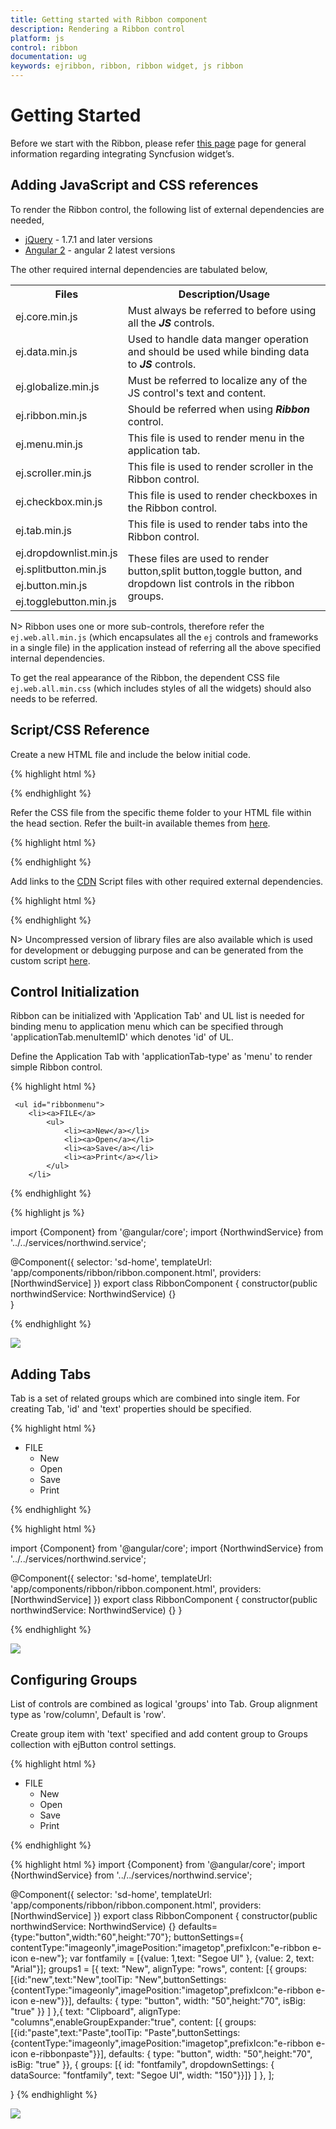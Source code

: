 ```yaml
---
title: Getting started with Ribbon component	
description: Rendering a Ribbon control
platform: js
control: ribbon
documentation: ug
keywords: ejribbon, ribbon, ribbon widget, js ribbon
---
```

# Getting Started

Before we start with the Ribbon, please refer [this page](https://help.syncfusion.com/js/angular2) page for general information regarding integrating Syncfusion widget’s.

## Adding JavaScript and CSS references

To render the Ribbon control, the following list of external dependencies are needed, 

* [jQuery](http://jquery.com) - 1.7.1 and later versions
* [Angular 2](https://angular.io/) - angular 2 latest versions

The other required internal dependencies are tabulated below,

 <table>
        <tr>
            <th>
                <b>Files</b>
            </th>
            <th>
                <b>Description/Usage </b>
            </th>
        </tr>
        <tr>
            <td>ej.core.min.js
            </td>
            <td>Must always be referred to before using all the <i><b>JS</b></i> controls.
            </td>
        </tr>
        <tr>
            <td>ej.data.min.js
            </td>
            <td>Used to handle data manger operation and should be used while binding data to <i><b>JS</b></i> controls.
            </td>
        </tr>
        <tr>
            <td>ej.globalize.min.js
            </td>
            <td>Must be referred to localize any of the JS control's text and content.
            </td>
        </tr>
        <tr>
            <td>ej.ribbon.min.js
            </td>
            <td>Should be referred when using <i><b>Ribbon</b></i><b> </b>control.
            </td>
        </tr>
        <tr>
            <td>ej.menu.min.js
            </td>
            <td>This file is used to render menu in the application tab.
            </td>
        </tr>
        <tr>
            <td>ej.scroller.min.js
            </td>
            <td>This file is used to render scroller in the Ribbon control.
            </td>
        </tr>
        <tr>
            <td>ej.checkbox.min.js
            </td>
            <td>This file is used to render checkboxes in the Ribbon control.
            </td>
        </tr>
        <tr>
            <td>ej.tab.min.js
            </td>
            <td>This file is used to render tabs into the Ribbon control.
            </td>
        </tr>
        <tr>
            <td>ej.dropdownlist.min.js
            </td>
            <td rowspan="4">These files are used to render button,split button,toggle button, and dropdown list controls in the ribbon groups.
            </td>
        </tr>
        <tr>
            <td>ej.splitbutton.min.js
            </td>
        </tr>
        <tr>
            <td>ej.button.min.js
            </td>
        </tr>
        <tr>
            <td>ej.togglebutton.min.js
            </td>
        </tr>
    </table>

N> Ribbon uses one or more sub-controls, therefore refer the `ej.web.all.min.js` (which encapsulates all the `ej` controls and frameworks in a single file) in the application instead of referring all the above specified internal dependencies. 

To get the real appearance of the Ribbon, the dependent CSS file `ej.web.all.min.css` (which includes styles of all the widgets) should also needs to be referred.

## Script/CSS Reference

Create a new HTML file and include the below initial code.

{% highlight html %}

<!DOCTYPE html>
<html lang="en" xmlns="http://www.w3.org/1999/xhtml">
    <head>
        <meta charset="utf-8" />
        <title> </title>
    </head>
    <body>
    </body>
</html>

{% endhighlight %}

Refer the CSS file from the specific theme folder to your HTML file within the head section. Refer the built-in available themes from [here](/js/theming-in-essential-javascript-components).

{% highlight html %}

<head>
    <meta charset="utf-8" />
    <title>Getting Started - Ribbon</title>
    <link href="http://cdn.syncfusion.com/{{ site.releaseversion }}/js/web/flat-azure/ej.web.all.min.css" rel="stylesheet" />
</head>

{% endhighlight %}

Add links to the [CDN](/js/cdn) Script files with other required external dependencies.

{% highlight html %}

<head>
    <meta charset="utf-8" />
    <title>Getting Started - Ribbon</title>
    <link href="http://cdn.syncfusion.com/{{ site.releaseversion }}/js/web/flat-azure/ej.web.all.min.css" rel="stylesheet" />
    <script src="http://cdn.syncfusion.com/js/assets/external/jquery-3.0.0.min.js"></script>
	<script src="http://cdn.syncfusion.com/{{ site.releaseversion }}/js/web/ej.web.all.min.js"></script>
</head>

{% endhighlight %}

N> Uncompressed version of library files are also available which is used for development or debugging purpose and can be generated from the custom script [here](http://csg.syncfusion.com).

## Control Initialization

Ribbon can be initialized with 'Application Tab' and UL list is needed for binding menu to application menu which can be specified through 'applicationTab.menuItemID' which denotes 'id' of UL.

Define the Application Tab with 'applicationTab-type' as 'menu' to render simple Ribbon control.

{% highlight html %}

<ej-ribbon id="Default" width="100%" applicationTab.type="menu" applicationTab.menuItemID="ribbonmenu">
</ej-ribbon>

<style type="text/css">
    .e-designtablestyle label {
        font-weight: normal;
        font-size: 12px;
        margin-left: 5px;
    }
</style>	  
     <ul id="ribbonmenu">
        <li><a>FILE</a>
            <ul>
                <li><a>New</a></li>
                <li><a>Open</a></li>
                <li><a>Save</a></li>
                <li><a>Print</a></li>
            </ul>
        </li>
   </ul> 

{% endhighlight %}
    

{% highlight js %}

import {Component} from '@angular/core';
import {NorthwindService} from '../../services/northwind.service';

@Component({
  selector: 'sd-home',
  templateUrl: 'app/components/ribbon/ribbon.component.html',
  providers: [NorthwindService]
})
export class RibbonComponent {
   constructor(public northwindService: NorthwindService) {}     
}

{% endhighlight %}

![](Getting-Started_images/Getting-Started_img1.png)

## Adding Tabs

Tab is a set of related groups which are combined into single item. For creating Tab, 'id' and 'text' properties should be specified.

{% highlight html %}

<ej-ribbon id="Default" width="100%" applicationTab.type="menu" applicationTab.menuItemID="ribbonmenu">
    <e-tabs>
        <e-tab id="home1" text="HOME">
        </e-tab>
    </e-tabs>
</ej-ribbon>
<style type="text/css">
    .e-designtablestyle label {
        font-weight: normal;
        font-size: 12px;
        margin-left: 5px;
    }
</style>	  
     <ul id="ribbonmenu">
        <li><a>FILE</a>
            <ul>
                <li><a>New</a></li>
                <li><a>Open</a></li>
                <li><a>Save</a></li>
                <li><a>Print</a></li>
            </ul>
        </li>
   </ul> 

{% endhighlight %}

{% highlight html %}

import {Component} from '@angular/core';
import {NorthwindService} from '../../services/northwind.service';

@Component({
  selector: 'sd-home',
  templateUrl: 'app/components/ribbon/ribbon.component.html',
  providers: [NorthwindService]
})
export class RibbonComponent {
    constructor(public northwindService: NorthwindService) {}
}

{% endhighlight %}

![](Getting-Started_images/Getting-Started_img2.png)

## Configuring Groups

List of controls are combined as logical 'groups' into Tab. Group alignment type as 'row/column', Default is 'row'.

Create group item with 'text' specified and add content group to Groups collection with ejButton control settings.

{% highlight html %}

<ej-ribbon id="Default" width="100%" applicationTab.type="menu" applicationTab.menuItemID="ribbonmenu">
   <e-tabs>
        <e-tab id="home1" text="HOME" [groups]="groups1">
        </e-tab>
    </e-tabs>
</ej-ribbon>
<style type="text/css">
    .e-designtablestyle label {
        font-weight: normal;
        font-size: 12px;
        margin-left: 5px;
    }
</style>	  
     <ul id="ribbonmenu">
        <li><a>FILE</a>
            <ul>
                <li><a>New</a></li>
                <li><a>Open</a></li>
                <li><a>Save</a></li>
                <li><a>Print</a></li>
            </ul>
        </li>
   </ul> 

{% endhighlight %}

{% highlight html %}
import {Component} from '@angular/core';
import {NorthwindService} from '../../services/northwind.service';

@Component({
  selector: 'sd-home',
  templateUrl: 'app/components/ribbon/ribbon.component.html',
  providers: [NorthwindService]
})
export class RibbonComponent {
    constructor(public northwindService: NorthwindService) {}
     defaults={type:"button",width:"60",height:"70"};
     buttonSettings={ contentType:"imageonly",imagePosition:"imagetop",prefixIcon:"e-ribbon e-icon e-new"};
       var fontfamily = [{value: 1,text: "Segoe UI" }, {value: 2, text: "Arial"}];
     groups1 = [{ text: "New", alignType: "rows", content: [{ groups: [{id:"new",text:"New",toolTip: "New",buttonSettings:{contentType:"imageonly",imagePosition:"imagetop",prefixIcon:"e-ribbon e-icon e-new"}}], defaults: { type: "button", width: "50",height:"70", isBig: "true" }} ] },{ text: "Clipboard", alignType: "columns",enableGroupExpander:"true", content: [{ groups: [{id:"paste",text:"Paste",toolTip: "Paste",buttonSettings:{contentType:"imageonly",imagePosition:"imagetop",prefixIcon:"e-ribbon e-icon e-ribbonpaste"}}], defaults: { type: "button", width: "50",height:"70", isBig: "true" }}, { groups: [{ id: "fontfamily", dropdownSettings: { dataSource: "fontfamily", text: "Segoe UI", width: "150"}}]}  ] }, 
     ];
     
}
{% endhighlight %}

![](Getting-Started_images/Getting-Started_img3.png)